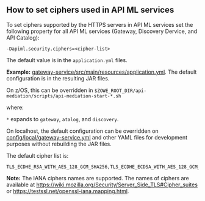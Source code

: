 ## How to set ciphers used in API ML services

To set ciphers supported by the HTTPS servers in API ML services set the following property
for all API ML services (Gateway, Discovery Dervice, and API Catalog):

    -Dapiml.security.ciphers=<cipher-list>

The default value is in the `application.yml` files.

**Example:** [gateway-service/src/main/resources/application.yml](/gateway-service/src/main/resources/application.yml). The default configuration is in the resulting JAR files.

On z/OS, this can be overridden in `$ZOWE_ROOT_DIR/api-mediation/scripts/api-mediation-start-*.sh` 

where:

`*` expands to `gateway`, `atalog`, and `discovery`.

On localhost, the default configuration can be overridden on [config/local/gateway-service.yml](/config/local/gateway-service.yml) and other YAML files for development purposes without rebuilding the JAR files.

The default cipher list is:

    TLS_ECDHE_RSA_WITH_AES_128_GCM_SHA256,TLS_ECDHE_ECDSA_WITH_AES_128_GCM_SHA256,TLS_ECDHE_RSA_WITH_AES_256_GCM_SHA384,TLS_ECDHE_ECDSA_WITH_AES_256_GCM_SHA384,TLS_ECDHE_RSA_WITH_AES_256_CBC_SHA,TLS_ECDHE_RSA_WITH_AES_128_CBC_SHA,TLS_ECDHE_RSA_WITH_AES_128_CBC_SHA256,TLS_ECDHE_ECDSA_WITH_AES_128_CBC_SHA256,TLS_ECDHE_ECDSA_WITH_AES_256_CBC_SHA384

**Note:** The IANA ciphers names are supported.
The names of ciphers are available at https://wiki.mozilla.org/Security/Server_Side_TLS#Cipher_suites or https://testssl.net/openssl-iana.mapping.html.
